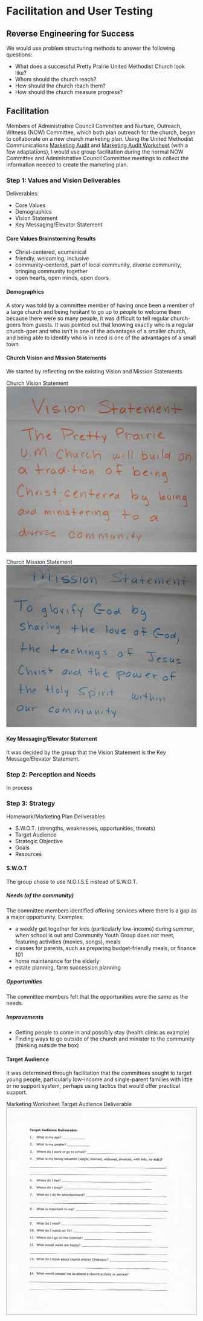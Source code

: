 # Facilitation and User Testing

## Reverse Engineering for Success
We would use problem structuring methods to answer the following questions:

* What does a successful Pretty Prairie United Methodist Church look like?
* Whom should the church reach?
* How should the church reach them?
* How should the church measure progress?

## Facilitation 

Members of Administrative Council Committee and Nurture, Outreach, Witness (NOW) Committee, which both plan outreach for the church, began to collaborate on a new church marketing plan. Using the United Methodist Communications [Marketing Audit](http://www.umcom.org/learn/market-your-church-getting-started) and [Marketing Audit Worksheet](http://s3.amazonaws.com/Website_Properties_UGC/market-your-church/documents/UMCOM_YOUR_MARKETING_PLAN_WORKSHEET.PDF) (with a few adaptations), I would use group facilitation during the normal NOW Committee and Administrative Council Committee meetings to collect the information needed to create the marketing plan. 

### Step 1: Values and Vision Deliverables

Deliverables:
* Core Values
* Demographics
* Vision Statement
* Key Messaging/Elevator Statement

#### Core Values Brainstorming Results
* Christ-centered, ecumenical
* friendly, welcoming, inclusive
* community-centered, part of local community, diverse community, bringing community together
* open hearts, open minds, open doors

#### Demographics
A story was told by a committee member of having once been a member of a large church and being hesitant to go up to people to welcome them because there were so many people, it was difficult to tell regular church-goers from guests. It was pointed out that knowing exactly who is a regular church-goer and who isn't is one of the advantages of a smaller church, and being able to identify who is in need is one of the advantages of a small town. 

#### Church Vision and Mission Statements
We started by reflecting on the existing Vision and Mission Statements

Church Vision Statement
![](facilitation-and-user-testing/vision-statement.jpg)

Church Mission Statement
![](facilitation-and-user-testing/mission-statement.jpg)

#### Key Messaging/Elevator Statement

It was decided by the group that the Vision Statement is the Key Message/Elevator Statement. 

### Step 2: Perception and Needs
In process

### Step 3: Strategy
Homework/Marketing Plan Deliverables
* S.W.O.T. (strengths, weaknesses, opportunities, threats)
* Target Audience
* Strategic Objective
* Goals
* Resources

#### S.W.O.T
The group chose to use N.O.I.S.E instead of S.W.O.T.

##### Needs (of the community)
The committee members identified offering services where there is a gap as a major opportunity. Examples:
* a weekly get together for kids (particularly low-income) during summer, when school is out and Community Youth Group does not meet, featuring activities (movies, songs), meals
* classes for parents, such as preparing budget-friendly meals, or finance 101
* home maintenance for the elderly
* estate planning, farm succession planning

##### Opportunities
The committee members felt that the opportunities were the same as the needs. 

##### Improvements
* Getting people to come in and possibly stay (health clinic as example)
* Finding ways to go outside of the church and minister to the community (thinking outside the box)

#### Target Audience

It was determined through facilitation that the committees sought to target young people, particularly low-income and single-parent families with little or no support system, perhaps using tactics that would offer practical support.

Marketing Worksheet Target Audience Deliverable
![](facilitation-and-user-testing/demographics-sheet.jpg)


